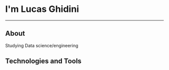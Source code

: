 # I'm Lucas Ghidini
---
## About
Studying Data science/engineering

## Technologies and Tools

<i class="devicon-python-plain-wordmark"></i>
          
          
